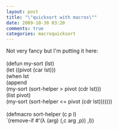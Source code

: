 ```yaml
---
layout: post
title: "\"quicksort with macros\""
date: 2009-10-30 03:20
comments: true
categories: macroquicksort
---
```

Not very fancy but I'm putting it here:<br /><br />(defun my-sort (lst)<br />  (let ((pivot (car lst)))<br />    (when lst<br />      (append<br />       (my-sort (sort-helper &gt; pivot (cdr lst)))<br />       (list pivot)<br />       (my-sort (sort-helper &lt;= pivot (cdr lst)))))))<br /><br />(defmacro sort-helper (c p l)<br />  `(remove-if #'(λ (arg) (,c arg ,p)) ,l))<div class="blogger-post-footer"><img width='1' height='1' src='' alt='' /></div>
